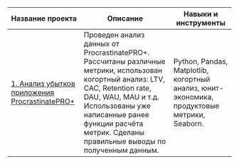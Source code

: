 | Название проекта                                     | Описание                                                                                                                                                                                                                                       | Навыки и инструменты                                                                                                                                                     |
| ---------------------------------------------------- | ---------------------------------------------------------------------------------------------------------------------------------------------------------------------------------------------------------------------------------------------- | ------------------------------------------------------------------------------------------------------------------------------------------------------------------------ |
| [1. Анализ убытков приложения ProcrastinatePRO+](https://www.google.com) | Проведен анализ данных от ProcrastinatePRO+. Рассчитаны различные метрики, использован когортный анализ: LTV, CAC, Retention rate, DAU, WAU, MAU и т.д. Использованы уже написанные ранее функции расчёта метрик. Сделаны правильные выводы по полученным данным. | Python, Pandas, Matplotlib, когортный анализ, юнит-экономика, продуктовые метрики, Seaborn. |
